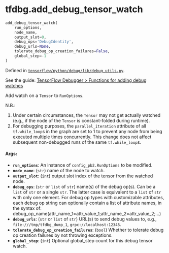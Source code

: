 <div itemscope itemtype="http://developers.google.com/ReferenceObject">
<meta itemprop="name" content="tfdbg.add_debug_tensor_watch" />
</div>

# tfdbg.add_debug_tensor_watch

``` python
add_debug_tensor_watch(
    run_options,
    node_name,
    output_slot=0,
    debug_ops='DebugIdentity',
    debug_urls=None,
    tolerate_debug_op_creation_failures=False,
    global_step=-1
)
```



Defined in [`tensorflow/python/debug/lib/debug_utils.py`](https://www.tensorflow.org/code/tensorflow/python/debug/lib/debug_utils.py).

See the guide: [TensorFlow Debugger > Functions for adding debug watches](../../../api_guides/python/tfdbg.md#Functions_for_adding_debug_watches)

Add watch on a `Tensor` to `RunOptions`.

N.B.:
  1. Under certain circumstances, the `Tensor` may not get actually watched
    (e.g., if the node of the `Tensor` is constant-folded during runtime).
  2. For debugging purposes, the `parallel_iteration` attribute of all
    `tf.while_loop`s in the graph are set to 1 to prevent any node from
    being executed multiple times concurrently. This change does not affect
    subsequent non-debugged runs of the same `tf.while_loop`s.

#### Args:

* <b>`run_options`</b>: An instance of `config_pb2.RunOptions` to be modified.
* <b>`node_name`</b>: (`str`) name of the node to watch.
* <b>`output_slot`</b>: (`int`) output slot index of the tensor from the watched node.
* <b>`debug_ops`</b>: (`str` or `list` of `str`) name(s) of the debug op(s). Can be a
    `list` of `str` or a single `str`. The latter case is equivalent to a
    `list` of `str` with only one element.
    For debug op types with customizable attributes, each debug op string can
    optionally contain a list of attribute names, in the syntax of:
      debug_op_name(attr_name_1=attr_value_1;attr_name_2=attr_value_2;...)
* <b>`debug_urls`</b>: (`str` or `list` of `str`) URL(s) to send debug values to,
    e.g., `file:///tmp/tfdbg_dump_1`, `grpc://localhost:12345`.
* <b>`tolerate_debug_op_creation_failures`</b>: (`bool`) Whether to tolerate debug op
    creation failures by not throwing exceptions.
* <b>`global_step`</b>: (`int`) Optional global_step count for this debug tensor
    watch.